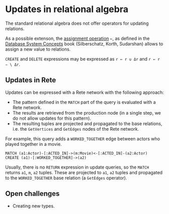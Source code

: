 # Updates in relational algebra

The standard relational algebra does not offer operators for updating relations.

As a possible extenson, the [assignment operation](http://codex.cs.yale.edu/avi/db-book/db5/slide-dir/ch2.pdf) `←`, as defined in the [Database System Concepts](http://codex.cs.yale.edu/avi/db-book/) book (Silberschatz, Korth, Sudarshan) allows to assign a new value to relations.

`CREATE` and `DELETE` expressions may be expressed as `r ← r ∪ Δr` and `r ← r − \ Δr`.

## Updates in Rete

Updates can be expressed with a Rete network with the following approach:

* The pattern defined in the `MATCH` part of the query is evaluated with a Rete network.
* The results are retrieved from the production node (in a single step, we do not allow updates for this pattern).
* The resulting tuples are projected and propagated to the base relations, i.e. the `GetVertices` and `GetEdges` nodes of the Rete network.

For example, this query adds a `WORKED_TOGETHER` edge between actors who played together in a movie.

```
MATCH (a1:Actor)-[:ACTED_IN]->(m:Movie)<-[:ACTED_IN]-(a2:Actor)
CREATE (a1)-[:WORKED_TOGETHER]->(a2)
```

Usually, there is no `RETURN` expression in update queries, so the `MATCH` returns `a1`, `m`, `a2` tuples. These are projected to `a1`, `a2` tuples and propagated to the `WORKED_TOGETHER` base relation (a `GetEdges` operator).

## Open challenges

* Creating new types.
